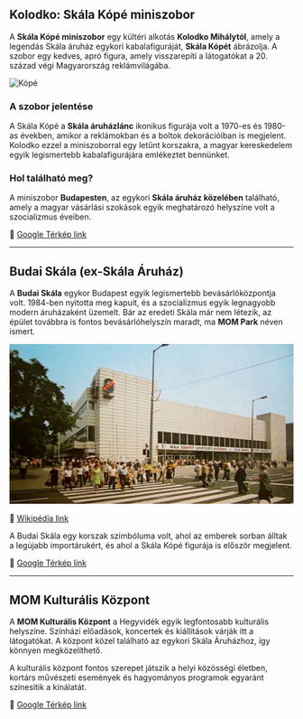 ## Kolodko: Skála Kópé miniszobor  

A **Skála Kópé miniszobor** egy kültéri alkotás **Kolodko Mihálytól**, amely a legendás Skála áruház egykori kabalafiguráját, **Skála Kópét** ábrázolja. A szobor egy kedves, apró figura, amely visszarepíti a látogatókat a 20. század végi Magyarország reklámvilágába.  

![Kópé](/kepek/kope3.jpg)

### A szobor jelentése  
A Skála Kópé a **Skála áruházlánc** ikonikus figurája volt a 1970-es és 1980-as években, amikor a reklámokban és a boltok dekorációiban is megjelent. Kolodko ezzel a miniszoborral egy letűnt korszakra, a magyar kereskedelem egyik legismertebb kabalafigurájára emlékeztet bennünket.  

### Hol található meg?  
A miniszobor **Budapesten**, az egykori **Skála áruház közelében** található, amely a magyar vásárlási szokások egyik meghatározó helyszíne volt a szocializmus éveiben.  

🔗 [Google Térkép link](https://maps.app.goo.gl/Rw34JMFGxTXWMTB5A)  

---

## Budai Skála (ex-Skála Áruház)  

A **Budai Skála** egykor Budapest egyik legismertebb bevásárlóközpontja volt. 1984-ben nyitotta meg kapuit, és a szocializmus egyik legnagyobb modern áruházaként üzemelt. Bár az eredeti Skála már nem létezik, az épület továbbra is fontos bevásárlóhelyszín maradt, ma **MOM Park** néven ismert.  

![Budai Skála](/kepek/buda.jpg)

🔗 [Wikipédia link](https://hu.wikipedia.org/wiki/Skála_Áruház)  

A Budai Skála egy korszak szimbóluma volt, ahol az emberek sorban álltak a legújabb importárukért, és ahol a Skála Kópé figurája is először megjelent.  

🔗 [Google Térkép link](https://maps.app.goo.gl/Q1LxMB9qWar9DVh46)  

---

## MOM Kulturális Központ  

A **MOM Kulturális Központ** a Hegyvidék egyik legfontosabb kulturális helyszíne. Színházi előadások, koncertek és kiállítások várják itt a látogatókat. A központ közel található az egykori Skála Áruházhoz, így könnyen megközelíthető.  

A kulturális központ fontos szerepet játszik a helyi közösségi életben, kortárs művészeti események és hagyományos programok egyaránt színesítik a kínálatát.  

🔗 [Google Térkép link](https://maps.app.goo.gl/Rw34JMFGxTXWMTB5A)  
